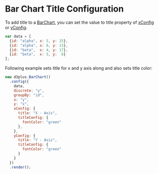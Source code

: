 # Bar Chart Title Configuration

To add title to a [BarChart](http://d3plus.org/docs/#BarChart), you can set the value to title property of [xConfig](http://d3plus.org/docs/#Plot.xConfig) or [yConfig](http://d3plus.org/docs/#Plot.yConfig).

```js
var data = [
  {id: "alpha", x: 5, y: 25},
  {id: "alpha", x: 6, y: 13},
  {id: "beta",  x: 4, y: 17},
  {id: "beta",  x: 5, y:  8}
];
```
Following example sets title for x and y axis along and also sets title color:

```js
new d3plus.BarChart()
  .config({
    data,
    discrete: "y",
    groupBy: "id",
    x: "y",
    y: "x",
    xConfig: {
      title: "X - Axis",
      titleConfig: {
        fontColor: "green"
      },
    },
    yConfig: {
      title: "Y - Axis",
      titleConfig: {
        fontColor: "green"
      }
    }
  })
  .render();
```
